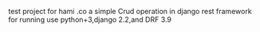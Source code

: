 test project for hami .co 
a simple Crud operation in django rest framework
for running use python+3,django 2.2,and DRF 3.9
